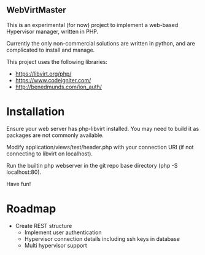 ## WebVirtMaster
This is an experimental (for now) project to implement a web-based Hypervisor manager, written in PHP.

Currently the only non-commercial solutions are written in python, and are complicated to install and manage.

This project uses the following libraries:

  - https://libvirt.org/php/
  - https://www.codeigniter.com/
  - http://benedmunds.com/ion_auth/

# Installation

Ensure your web server has php-libvirt installed. You may need to build it as packages are not commonly available.

Modify application/views/test/header.php with your connection URI (if not connecting to libvirt on localhost).

Run the builtin php webserver in the git repo base directory (php -S localhost:80).

Have fun!

# Roadmap

  - Create REST structure
	- Implement user authentication
	- Hypervisor connection details including ssh keys in database
	- Multi hypervisor support
